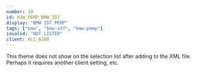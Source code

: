 ```yaml
---
number: 19
id: KSW_PEMP_BMW_ID7
display: "BMW ID7 PEMP"
tags: ["bmw", "bmw-id7", "bmw-pemp"]
invalid: "NOT_LISTED"
client: ALS_6208
---
```

This theme does not show on the selection list after adding to the XML file. Perhaps it requires another client setting, etc.